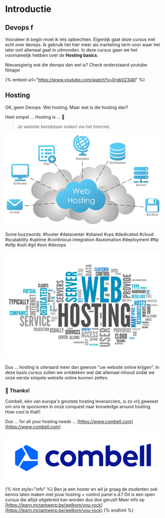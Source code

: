 # Introductie

## Devops f

Vooraleer ik begin moet ik iets opbiechten. Eigenlijk gaat deze cursus niet echt over devops. Ik gebruik het hier meer als marketing term voor waar het later ooit allemaal gaat in uitmonden. In deze cursus gaan we het voornamelijk hebben over de **Hosting basics**.

Nieuwsgierig wat die devops dan wel is? Check onderstaand youtube filmpje!

{% embed url="https://www.youtube.com/watch?v=Xrgk023l4lI" %}

## Hosting

OK, geen Devops. Wel hosting. Maar wat is die hosting dan?

Heel simpel ... Hosting is ... 🥁

> Je website bereikbaar maken via het internet.

![](.gitbook/assets/img_webhosting-2473.jpg)

Some buzzwords: \#hoster \#datacenter \#shared \#vps \#dedicated \#cloud \#scalability \#uptime \#continious integration \#automation \#deployment \#ftp \#sftp \#ssh \#git \#svn \#devops

![](.gitbook/assets/img_hosting_tagcloud-2468.jpg)

Dus ... hosting is uiteraard meer dan gewoon "uw website online krijgen". In deze basis cursus zullen we ontdekken wat dat allemaal inhoud zodat we onze eerste simpele website online kunnen zetten.

### 🥳 Thanks!

Combell, één van europa's grootste hosting leveranciers, is zo vrij geweest om ons te sponsoren in onze conquest naar knowledge around hosting. How cool is that!!

Dus ... for all your hosting needs ... [https://www.combell.com](https://www.combell.com)

![](.gitbook/assets/combell_nv_logo.png)

{% hint style="info" %}
Ben je een hoster en wil je graag de studenten ook kennis laten maken met jouw hosting + control panel e.d.? Dit is een open cursus die altijd uitgebreid kan worden dus doe gerust! Meer info op [https://learn.mctantwerp.be/welkom/you-rock](https://learn.mctantwerp.be/welkom/you-rock)
{% endhint %}

